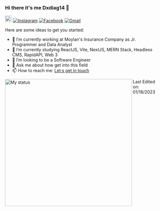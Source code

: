### Hi there it's me Dxdiag14 👋

[<img src="https://img.shields.io/github/followers/Dxdiag14?label=followers&style=social" height="22" title="Follow me" />](https://github.com/Dxdiag14) 
[![Instagram](https://img.shields.io/badge/-Instagram-c13584?style=flat&labelColor=c13584&logo=instagram&logoColor=white)](https://www.instagram.com/itshjmiranda/)
[![Facebook](https://img.shields.io/badge/-Twitter-4ba1f2?style=flat&labelColor=4ba1f2&logo=twitter&logoColor=white)](https://twitter.com/Dxxxdiag13)
[![Gmail](https://img.shields.io/badge/-Gmail-c14438?style=flat&logo=Gmail&logoColor=white)](mailto:hjmiranda02@gmail.com)

Here are some ideas to get you started:

- 🔭 I’m currently working at Moylan's Insurance Company as Jr. Programmer and Data Analyst
- 🌱 I’m currently studying ReactJS, Vite, NextJS, MERN Stack, Headless CMS, RapidAPI, Web 3
- 👯 I’m looking to be a Software Engineer
- 💬 Ask me about how get into this field
- 📫 How to reach me: <a href="https://www.facebook.com/HJ.mrnd.14/"> Let;s get in touch </a>

<img title="My status" align="left" heigth="320" width="420" src="https://github-readme-stats.vercel.app/api?username=Dxdiag14&hide=issues&count_private=true&icon_color=871486&title_color=000000&bg_color=ffffff&show_icons=true)"
/>

Last Edited on: 01/18/2023
